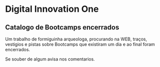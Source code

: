 # Digital Innovation One

## Catalogo de Bootcamps encerrados

Um trabalho de formiguinha arqueologa, procurando na WEB, traços, vestigios e pistas sobre Bootcamps que existiram um dia e ao final foram encerrados.

Se souber de algum avisa nos comentarios.
